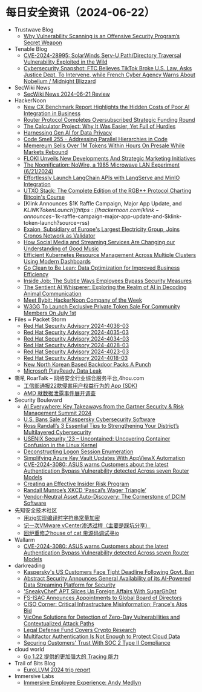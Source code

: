 # 每日安全资讯（2024-06-22）

- Trustwave Blog
  - [Why Vulnerability Scanning is an Offensive Security Program’s Secret Weapon](https://www.trustwave.com/en-us/resources/blogs/trustwave-blog/why-vulnerability-scanning-is-an-offensive-security-programs-secret-weapon/)
- Tenable Blog
  - [CVE-2024-28995: SolarWinds Serv-U Path/Directory Traversal Vulnerability Exploited in the Wild](https://www.tenable.com/blog/cve-2024-28995-solarwinds-serv-u-path-directory-traversal-vulnerability-exploited-in-the-wild)
  - [Cybersecurity Snapshot: FTC Believes TikTok Broke U.S. Law, Asks Justice Dept. To Intervene, while French Cyber Agency Warns About Nobelium / Midnight Blizzard](https://www.tenable.com/blog/cybersecurity-snapshot-ftc-believes-tiktok-broke-u-s-law-asks-justice-dept-to-intervene-while)
- SecWiki News
  - [SecWiki News 2024-06-21 Review](http://www.sec-wiki.com/?2024-06-21)
- HackerNoon
  - [New CX Benchmark Report Highlights the Hidden Costs of Poor AI Integration in Business](https://hackernoon.com/new-cx-benchmark-report-highlights-the-hidden-costs-of-poor-ai-integration-in-business?source=rss)
  - [Router Protocol Completes Oversubscribed Strategic Funding Round](https://hackernoon.com/router-protocol-completes-oversubscribed-strategic-funding-round?source=rss)
  - [The Calculator Project: Why It Was Easier, Yet Full of Hurdles](https://hackernoon.com/the-calculator-project-why-it-was-easier-yet-full-of-hurdles?source=rss)
  - [Harnessing Gen AI for Data Privacy](https://hackernoon.com/harnessing-gen-ai-for-data-privacy?source=rss)
  - [Code Smell 255 - Addressing Parallel Hierarchies in Code](https://hackernoon.com/code-smell-255-addressing-parallel-hierarchies-in-code?source=rss)
  - [Memereum Sells Over 1M Tokens Within Hours On Presale While Markets Rebound](https://hackernoon.com/memereum-sells-over-1m-tokens-within-hours-on-presale-while-markets-rebound?source=rss)
  - [FLOKI Unveils New Developments And Strategic Marketing Initiatives](https://hackernoon.com/floki-unveils-new-developments-and-strategic-marketing-initiatives?source=rss)
  - [The Noonification: NoWire, a 1985 Microwave LAN Experiment (6/21/2024)](https://hackernoon.com/6-21-2024-noonification?source=rss)
  - [Effortlessly Launch LangChain APIs with LangServe and MinIO Integration](https://hackernoon.com/effortlessly-launch-langchain-apis-with-langserve-and-minio-integration?source=rss)
  - [UTXO Stack: The Complete Edition of the RGB++ Protocol Charting Bitcoin's Course](https://hackernoon.com/utxo-stack-the-complete-edition-of-the-rgb-protocol-charting-bitcoins-course?source=rss)
  - [Klink Announces $1K Raffle Campaign, Major App Update, and $KLINK Token Launch](https://hackernoon.com/klink-announces-$1k-raffle-campaign-major-app-update-and-$klink-token-launch?source=rss)
  - [Exaion, Subsidiary of Europe's Largest Electricity Group, Joins Cronos Network as Validator](https://hackernoon.com/exaion-subsidiary-of-europes-largest-electricity-group-joins-cronos-network-as-validator?source=rss)
  - [How Social Media and Streaming Services Are Changing our Understanding of Good Music](https://hackernoon.com/how-social-media-and-streaming-services-are-changing-our-understanding-of-good-music?source=rss)
  - [Efficient Kubernetes Resource Management Across Multiple Clusters Using Modern Dashboards](https://hackernoon.com/efficient-kubernetes-resource-management-across-multiple-clusters-using-modern-dashboards?source=rss)
  - [Go Clean to Be Lean: Data Optimization for Improved Business Efficiency](https://hackernoon.com/go-clean-to-be-lean-data-optimization-for-improved-business-efficiency?source=rss)
  - [Inside Job: The Subtle Ways Employees Bypass Security Measures](https://hackernoon.com/inside-job-the-subtle-ways-employees-bypass-security-measures?source=rss)
  - [The Sentient AI Whisperer: Exploring the Realm of AI in Decoding Animal Communication](https://hackernoon.com/the-sentient-ai-whisperer-exploring-the-realm-of-ai-in-decoding-animal-communication?source=rss)
  - [Meet Bybit: HackerNoon Company of the Week](https://hackernoon.com/meet-bybit-hackernoon-company-of-the-week?source=rss)
  - [W3GG To Launch Exclusive Private Token Sale For Community Members On July 1st](https://hackernoon.com/w3gg-to-launch-exclusive-private-token-sale-for-community-members-on-july-1st?source=rss)
- Files ≈ Packet Storm
  - [Red Hat Security Advisory 2024-4036-03](https://packetstormsecurity.com/files/179180/RHSA-2024-4036-03.txt)
  - [Red Hat Security Advisory 2024-4035-03](https://packetstormsecurity.com/files/179179/RHSA-2024-4035-03.txt)
  - [Red Hat Security Advisory 2024-4034-03](https://packetstormsecurity.com/files/179178/RHSA-2024-4034-03.txt)
  - [Red Hat Security Advisory 2024-4028-03](https://packetstormsecurity.com/files/179177/RHSA-2024-4028-03.txt)
  - [Red Hat Security Advisory 2024-4023-03](https://packetstormsecurity.com/files/179176/RHSA-2024-4023-03.txt)
  - [Red Hat Security Advisory 2024-4018-03](https://packetstormsecurity.com/files/179175/RHSA-2024-4018-03.txt)
  - [New North Korean Based Backdoor Packs A Punch](https://packetstormsecurity.com/files/179181/New-North-Korean-based-backdoor-packs-a-punch.pdf)
  - [Microsoft PlayReady Data Leak](https://packetstormsecurity.com/files/179174/msplayready-leak.txt)
- 嘶吼 RoarTalk – 网络安全行业综合服务平台,4hou.com
  - [工信部通报22款侵害用户权益行为的 App (SDK)](https://www.4hou.com/posts/nmnE)
  - [AMD 就数据泄露事件展开调查](https://www.4hou.com/posts/jg7l)
- Security Boulevard
  - [AI Everywhere: Key Takeaways from the Gartner Security & Risk Management Summit 2024](https://securityboulevard.com/2024/06/ai-everywhere-key-takeaways-from-the-gartner-security-risk-management-summit-2024/)
  - [U.S. Bans Sale of Kaspersky Cybersecurity Software](https://securityboulevard.com/2024/06/u-s-bans-sale-of-kaspersky-cybersecurity-software/)
  - [Ross Randall’s 3 Essential Tips to Strengthening Your District’s Multilayered Cybersecurity](https://securityboulevard.com/2024/06/ross-randalls-3-essential-tips-to-strengthening-your-districts-multilayered-cybersecurity/)
  - [USENIX Security ’23 – Uncontained: Uncovering Container Confusion in the Linux Kernel](https://securityboulevard.com/2024/06/usenix-security-23-uncontained-uncovering-container-confusion-in-the-linux-kernel/)
  - [Deconstructing Logon Session Enumeration](https://securityboulevard.com/2024/06/deconstructing-logon-session-enumeration/)
  - [Simplifying Azure Key Vault Updates With AppViewX Automation](https://securityboulevard.com/2024/06/simplifying-azure-key-vault-updates-with-appviewx-automation/)
  - [CVE-2024-3080: ASUS warns Customers about the latest Authentication Bypass Vulnerability detected Across seven Router Models](https://securityboulevard.com/2024/06/cve-2024-3080-asus-warns-customers-about-the-latest-authentication-bypass-vulnerability-detected-across-seven-router-models/)
  - [Creating an Effective Insider Risk Program](https://securityboulevard.com/2024/06/creating-an-effective-insider-risk-program/)
  - [Randall Munroe’s XKCD ‘Pascal’s Wager Triangle’](https://securityboulevard.com/2024/06/randall-munroes-xkcd-pascals-wager-triangle/)
  - [Vendor-Neutral Asset Auto-Discovery: The Cornerstone of DCIM Software](https://securityboulevard.com/2024/06/vendor-neutral-asset-auto-discovery-the-cornerstone-of-dcim-software/)
- 先知安全技术社区
  - [用zig实现编译时字符串常量加密](https://xz.aliyun.com/t/14894)
  - [记一次VMware vCenter渗透过程（主要是踩坑分享）](https://xz.aliyun.com/t/14893)
  - [回炉重修之house of cat 带源码调试寻io](https://xz.aliyun.com/t/14892)
- Wallarm
  - [CVE-2024-3080: ASUS warns Customers about the latest Authentication Bypass Vulnerability detected Across seven Router Models](https://lab.wallarm.com/cve-2024-3080-authentication-bypass-vulnerability-detected-across-seven-router-models/)
- darkreading
  - [Kaspersky's US Customers Face Tight Deadline Following Govt. Ban](https://www.darkreading.com/cybersecurity-operations/kaspersky-us-customers-deadline-govt-ban)
  - [Abstract Security Announces General Availability of its AI-Powered Data Streaming Platform for Security](https://www.darkreading.com/cybersecurity-operations/abstract-security-announces-general-availability-of-its-ai-powered-data-streaming-platform-for-security)
  - ['SneakyChef' APT Slices Up Foreign Affairs With SugarGh0st](https://www.darkreading.com/threat-intelligence/sneakychef-apt-slices-up-foreign-affairs-with-sugargh0st)
  - [FS-ISAC Announces Appointments to Global Board of Directors](https://www.darkreading.com/threat-intelligence/fs-isac-announces-appointments-to-global-board-of-directors)
  - [CISO Corner: Critical Infrastructure Misinformation; France's Atos Bid](https://www.darkreading.com/remote-workforce/ciso-corner-critical-infrastructure-misinformation-risk-france-atos-bid)
  - [VicOne Solutions for Detection of Zero-Day Vulnerabilities and Contextualized Attack Paths](https://www.darkreading.com/cloud-security/vicone-solutions-for-detection-of-zero-day-vulnerabilities-and-contextualized-attack-paths)
  - [Legal Defense Fund Covers Crypto Research](https://www.darkreading.com/application-security/legal-defense-fund-covers-crypto-hacks)
  - [Multifactor Authentication Is Not Enough to Protect Cloud Data](https://www.darkreading.com/cloud-security/multi-factor-authentication-not-enough-to-protect-cloud-data)
  - [Securing Customers' Trust With SOC 2 Type II Compliance](https://www.darkreading.com/cybersecurity-operations/securing-customers-trust-with-soc-2-type-ii-compliance)
- cloud world
  - [Go 1.22 提供的更加强大的 Tracing 能力](https://cloudsjhan.github.io/2024/06/21/Go-1-22-%E6%8F%90%E4%BE%9B%E7%9A%84%E6%9B%B4%E5%8A%A0%E5%BC%BA%E5%A4%A7%E7%9A%84-Tracing-%E8%83%BD%E5%8A%9B/)
- Trail of Bits Blog
  - [EuroLLVM 2024 trip report](https://blog.trailofbits.com/2024/06/21/eurollvm-2024-trip-report/)
- Immersive Labs
  - [Immersive Employee Experience: Andy Medlyn](https://www.immersivelabs.com/blog/immersive-employee-experience-andy-medlyn/)
